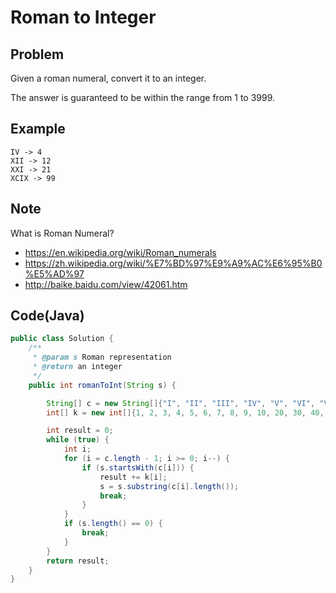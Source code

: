 # Roman to Integer

## Problem

Given a roman numeral, convert it to an integer.

The answer is guaranteed to be within the range from 1 to 3999.

## Example

```
IV -> 4
XII -> 12
XXI -> 21
XCIX -> 99
```

## Note

What is Roman Numeral?

- https://en.wikipedia.org/wiki/Roman_numerals
- https://zh.wikipedia.org/wiki/%E7%BD%97%E9%A9%AC%E6%95%B0%E5%AD%97
- http://baike.baidu.com/view/42061.htm

## Code(Java)

```java
public class Solution {
    /**
     * @param s Roman representation
     * @return an integer
     */
    public int romanToInt(String s) {

        String[] c = new String[]{"I", "II", "III", "IV", "V", "VI", "VII", "VIII", "IX", "X", "XX", "XXX", "XL", "L", "LX", "LXX", "LXXX", "XC", "C", "CC", "CCC", "CD", "D", "DC", "DCC", "DCCC", "CM", "M", "MM", "MMM"};
        int[] k = new int[]{1, 2, 3, 4, 5, 6, 7, 8, 9, 10, 20, 30, 40, 50, 60, 70, 80, 90, 100, 200, 300, 400, 500, 600, 700, 800, 900, 1000, 2000, 3000};

        int result = 0;
        while (true) {
            int i;
            for (i = c.length - 1; i >= 0; i--) {
                if (s.startsWith(c[i])) {
                    result += k[i];
                    s = s.substring(c[i].length());
                    break;
                }
            }
            if (s.length() == 0) {
                break;
            }
        }
        return result;
    }
}
```

